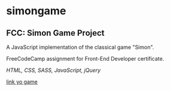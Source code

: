 # simongame
## FCC: Simon Game Project

A JavaScript implementation of the classical game "Simon".

FreeCodeCamp assignment for Front-End Developer certificate.

*HTML, CSS, SASS, JavaScript, jQuery*

[link yo game](https://mar-bi.github.io/simongame/)
